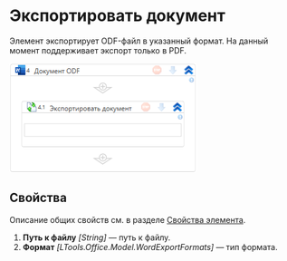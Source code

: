 # Экспортировать документ

Элемент экспортирует ODF-файл в указанный формат. На данный момент поддерживает экспорт только в PDF. 

![](<../../../.gitbook/assets1/windows_items/odf-export.png>)



## Свойства

Описание общих свойств см. в разделе [Свойства элемента](https://docs.primo-rpa.ru/primo-rpa/primo-studio/process/elements#svoistva-elementa).

1. **Путь к файлу** *[String]* — путь к файлу.
2. **Формат** *[LTools.Office.Model.WordExportFormats]* — тип формата.

